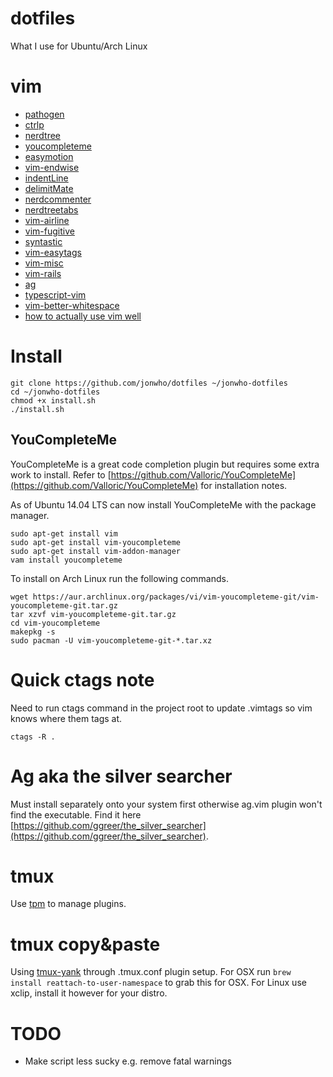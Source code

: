 dotfiles
========

What I use for Ubuntu/Arch Linux

# vim
* [pathogen](https://github.com/tpope/vim-pathogen)
* [ctrlp](https://github.com/kien/ctrlp.vim)
* [nerdtree](https://github.com/scrooloose/nerdtree)
* [youcompleteme](https://github.com/Valloric/YouCompleteMe)
* [easymotion](https://github.com/Lokaltog/vim-easymotion)
* [vim-endwise](https://github.com/tpope/vim-endwise)
* [indentLine](https://github.com/Yggdroot/indentLine)
* [delimitMate](https://github.com/Raimondi/delimitMate)
* [nerdcommenter](https://github.com/scrooloose/nerdcommenter)
* [nerdtreetabs](https://github.com/jistr/vim-nerdtree-tabs)
* [vim-airline](https://github.com/bling/vim-airline)
* [vim-fugitive](https://github.com/tpope/vim-fugitive)
* [syntastic](https://github.com/scrooloose/syntastic)
* [vim-easytags](https://github.com/xolox/vim-easytags)
* [vim-misc](https://github.com/xolox/vim-misc)
* [vim-rails](https://github.com/tpope/vim-rails)
* [ag](https://github.com/rking/ag.vim)
* [typescript-vim](https://github.com/leafgarland/typescript-vim)
* [vim-better-whitespace](https://github.com/ntpeters/vim-better-whitespace)
* [how to actually use vim well](http://stackoverflow.com/questions/1218390/what-is-your-most-productive-shortcut-with-vim/1220118#1220118)

# Install
```shell
git clone https://github.com/jonwho/dotfiles ~/jonwho-dotfiles
cd ~/jonwho-dotfiles
chmod +x install.sh
./install.sh
```

## YouCompleteMe
YouCompleteMe is a great code completion plugin but requires some
extra work to install. Refer to
[https://github.com/Valloric/YouCompleteMe](https://github.com/Valloric/YouCompleteMe) for installation notes.

As of Ubuntu 14.04 LTS can now install YouCompleteMe with the package manager.
```
sudo apt-get install vim
sudo apt-get install vim-youcompleteme
sudo apt-get install vim-addon-manager
vam install youcompleteme
```

To install on Arch Linux run the following commands.
```
wget https://aur.archlinux.org/packages/vi/vim-youcompleteme-git/vim-youcompleteme-git.tar.gz
tar xzvf vim-youcompleteme-git.tar.gz
cd vim-youcompleteme
makepkg -s
sudo pacman -U vim-youcompleteme-git-*.tar.xz
```

# Quick ctags note
Need to run ctags command in the project root to update .vimtags so vim knows where them tags at.
```
ctags -R .
```

# Ag aka the silver searcher
Must install separately onto your system first otherwise ag.vim plugin won't find the executable.
Find it here [https://github.com/ggreer/the_silver_searcher](https://github.com/ggreer/the_silver_searcher).

# tmux
Use [tpm](https://github.com/tmux-plugins/tpm) to manage plugins.

# tmux copy&paste
Using [tmux-yank](https://github.com/tmux-plugins/tmux-yank) through .tmux.conf plugin setup.
For OSX run ```brew install reattach-to-user-namespace``` to grab this for OSX.
For Linux use xclip, install it however for your distro.

# TODO
* Make script less sucky e.g. remove fatal warnings
